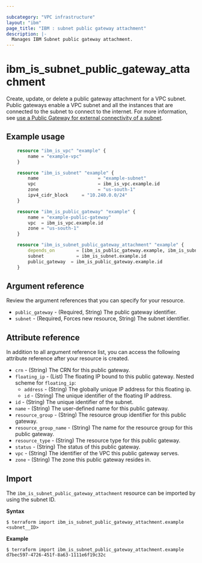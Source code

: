 ```yaml
---

subcategory: "VPC infrastructure"
layout: "ibm"
page_title: "IBM : subnet public gateway attachment"
description: |-
  Manages IBM Subnet public gateway attachment.
---
```


# ibm_is_subnet_public_gateway_attachment
Create, update, or delete a public gateway attachment for a VPC subnet. Public gateways enable a VPC subnet and all the instances that are connected to the subnet to connect to the internet. For more information, see [use a Public Gateway for external connectivity of a subnet](https://cloud.ibm.com/docs/vpc?topic=vpc-about-networking-for-vpc#public-gateway-for-external-connectivity).

## Example usage

```terraform
	resource "ibm_is_vpc" "example" {
		name = "example-vpc"
	}

	resource "ibm_is_subnet" "example" {
		name 				      = "example-subnet"
		vpc 				      = ibm_is_vpc.example.id
		zone 				      = "us-south-1"
		ipv4_cidr_block 	= "10.240.0.0/24"
	}

	resource "ibm_is_public_gateway" "example" {
		name = "example-public-gateway"
		vpc  = ibm_is_vpc.example.id
		zone = "us-south-1"
	}

	resource "ibm_is_subnet_public_gateway_attachment" "example" {
		depends_on 		  = [ibm_is_public_gateway.example, ibm_is_subnet.example]
		subnet      	  = ibm_is_subnet.example.id
		public_gateway 	= ibm_is_public_gateway.example.id
	}

```
## Argument reference
Review the argument references that you can specify for your resource. 

- `public_gateway` - (Required, String) The public gateway identifier.
- `subnet` - (Required, Forces new resource, String) The subnet identifier.


## Attribute reference
In addition to all argument reference list, you can access the following attribute reference after your resource is created.

- `crn` - (String) The CRN for this public gateway.
- `floating_ip` - (List) The floating IP bound to this public gateway.
  Nested scheme for `floating_ip`:
	- `address` - (String) The globally unique IP address for this floating ip.
	- `id` - (String) The unique identifier of the floating IP address.
- `id` - (String) The unique identifier of the subnet.
- `name` -  (String) The user-defined name for this public gateway.
- `resource_group` - (String) The resource group identifier for this public gateway.
- `resource_group_name` - (String) The name for the resource group for this public gateway.
- `resource_type` - (String) The resource type for this public gateway.
- `status` - (String) The status of this public gateway.
- `vpc` - (String) The identifier of the VPC this public gateway serves.
- `zone` - (String) The zone this public gateway resides in.

## Import
The `ibm_is_subnet_public_gateway_attachment` resource can be imported by using the subnet ID. 

**Syntax**

```
$ terraform import ibm_is_subnet_public_gateway_attachment.example <subnet__ID>
```

**Example**

```
$ terraform import ibm_is_subnet_public_gateway_attachment.example d7bec597-4726-451f-8a63-1111e6f19c32c
```
